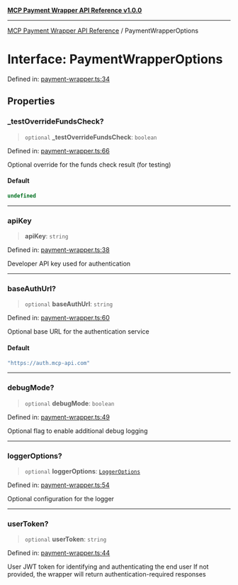 [**MCP Payment Wrapper API Reference v1.0.0**](../README.md)

***

[MCP Payment Wrapper API Reference](../globals.md) / PaymentWrapperOptions

# Interface: PaymentWrapperOptions

Defined in: [payment-wrapper.ts:34](https://github.com/crazyrabbitLTC/mcp-payment-wrapper/blob/1ff06e57ea826fa74274a44578bd2a0ae2de8e57/src/payment-wrapper.ts#L34)

## Properties

### \_testOverrideFundsCheck?

> `optional` **\_testOverrideFundsCheck**: `boolean`

Defined in: [payment-wrapper.ts:66](https://github.com/crazyrabbitLTC/mcp-payment-wrapper/blob/1ff06e57ea826fa74274a44578bd2a0ae2de8e57/src/payment-wrapper.ts#L66)

Optional override for the funds check result (for testing)

#### Default

```ts
undefined
```

***

### apiKey

> **apiKey**: `string`

Defined in: [payment-wrapper.ts:38](https://github.com/crazyrabbitLTC/mcp-payment-wrapper/blob/1ff06e57ea826fa74274a44578bd2a0ae2de8e57/src/payment-wrapper.ts#L38)

Developer API key used for authentication

***

### baseAuthUrl?

> `optional` **baseAuthUrl**: `string`

Defined in: [payment-wrapper.ts:60](https://github.com/crazyrabbitLTC/mcp-payment-wrapper/blob/1ff06e57ea826fa74274a44578bd2a0ae2de8e57/src/payment-wrapper.ts#L60)

Optional base URL for the authentication service

#### Default

```ts
"https://auth.mcp-api.com"
```

***

### debugMode?

> `optional` **debugMode**: `boolean`

Defined in: [payment-wrapper.ts:49](https://github.com/crazyrabbitLTC/mcp-payment-wrapper/blob/1ff06e57ea826fa74274a44578bd2a0ae2de8e57/src/payment-wrapper.ts#L49)

Optional flag to enable additional debug logging

***

### loggerOptions?

> `optional` **loggerOptions**: [`LoggerOptions`](LoggerOptions.md)

Defined in: [payment-wrapper.ts:54](https://github.com/crazyrabbitLTC/mcp-payment-wrapper/blob/1ff06e57ea826fa74274a44578bd2a0ae2de8e57/src/payment-wrapper.ts#L54)

Optional configuration for the logger

***

### userToken?

> `optional` **userToken**: `string`

Defined in: [payment-wrapper.ts:44](https://github.com/crazyrabbitLTC/mcp-payment-wrapper/blob/1ff06e57ea826fa74274a44578bd2a0ae2de8e57/src/payment-wrapper.ts#L44)

User JWT token for identifying and authenticating the end user
If not provided, the wrapper will return authentication-required responses
